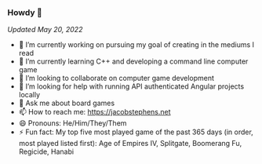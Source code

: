 ### Howdy 👋

*Updated May 20, 2022*
- 🔭 I’m currently working on pursuing my goal of creating in the mediums I read
- 🌱 I’m currently learning C++ and developing a command line computer game
- 👯 I’m looking to collaborate on computer game development
- 🤔 I’m looking for help with running API authenticated Angular projects locally 
- 💬 Ask me about board games
- 📫 How to reach me: https://jacobstephens.net
- 😄 Pronouns: He/Him/They/Them
- ⚡ Fun fact: My top five most played game of the past 365 days (in order, most played listed first): Age of Empires IV, Splitgate, Boomerang Fu, Regicide, Hanabi
